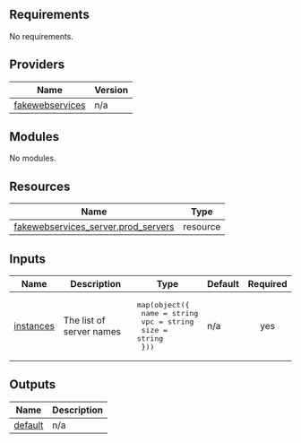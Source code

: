 ## Requirements

No requirements.

## Providers

| Name | Version |
|------|---------|
| <a name="provider_fakewebservices"></a> [fakewebservices](#provider\_fakewebservices) | n/a |

## Modules

No modules.

## Resources

| Name | Type |
|------|------|
| [fakewebservices_server.prod_servers](https://registry.terraform.io/providers/hashicorp/fakewebservices/latest/docs/resources/server) | resource |

## Inputs

| Name | Description | Type | Default | Required |
|------|-------------|------|---------|:--------:|
| <a name="input_instances"></a> [instances](#input\_instances) | The list of server names | <pre>map(object({<br>	name = string<br>	vpc = string<br>	size = string<br>  }))</pre> | n/a | yes |

## Outputs

| Name | Description |
|------|-------------|
| <a name="output_default"></a> [default](#output\_default) | n/a |
